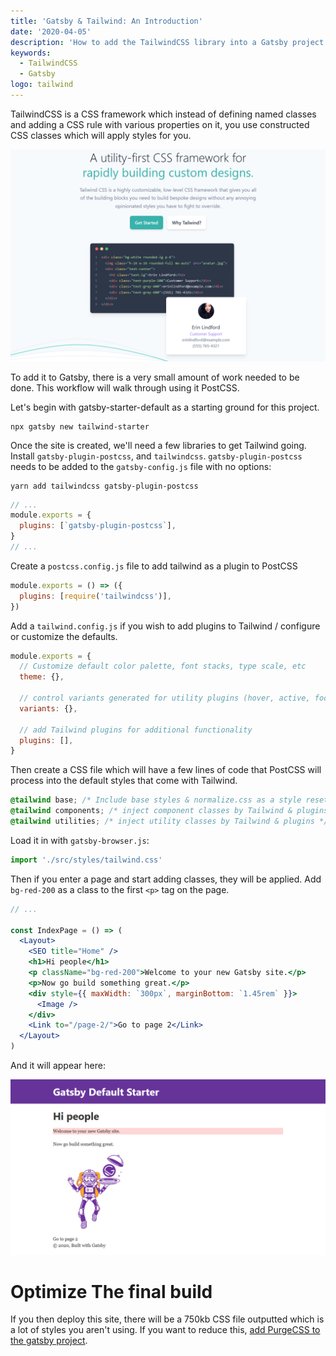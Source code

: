 ```yaml
---
title: 'Gatsby & Tailwind: An Introduction'
date: '2020-04-05'
description: 'How to add the TailwindCSS library into a Gatsby project using PostCSS'
keywords:
  - TailwindCSS
  - Gatsby
logo: tailwind
---
```


TailwindCSS is a CSS framework which instead of defining named classes and adding a CSS rule with various properties on it, you use constructed CSS classes which will apply styles for you.

![TailwindCSS homepage hero image showcasing small demo how to use Tailwind](./tailwind-pic.png)

To add it to Gatsby, there is a very small amount of work needed to be done. This workflow will walk through using it PostCSS.

Let's begin with gatsby-starter-default as a starting ground for this project.

```
npx gatsby new tailwind-starter
```

Once the site is created, we'll need a few libraries to get Tailwind going. Install `gatsby-plugin-postcss`, and `tailwindcss`. `gatsby-plugin-postcss` needs to be added to the `gatsby-config.js` file with no options:

```shell
yarn add tailwindcss gatsby-plugin-postcss
```

```js title=gatsby-config.js
// ...
module.exports = {
  plugins: [`gatsby-plugin-postcss`],
}
// ...
```

Create a `postcss.config.js` file to add tailwind as a plugin to PostCSS

```js title=postcss.config.js
module.exports = () => ({
  plugins: [require('tailwindcss')],
})
```

Add a `tailwind.config.js` if you wish to add plugins to Tailwind / configure or customize the defaults.

```js title=tailwind.config.js
module.exports = {
  // Customize default color palette, font stacks, type scale, etc
  theme: {},

  // control variants generated for utility plugins (hover, active, focus, etc)
  variants: {},

  // add Tailwind plugins for additional functionality
  plugins: [],
}
```

Then create a CSS file which will have a few lines of code that PostCSS will process into the default styles that come with Tailwind.

```css title=src/styles/tailwind.css
@tailwind base; /* Include base styles & normalize.css as a style reset */
@tailwind components; /* inject component classes by Tailwind & plugins */
@tailwind utilities; /* inject utility classes by Tailwind & plugins */
```

Load it in with `gatsby-browser.js`:

```js title=gatsby-browser.js
import './src/styles/tailwind.css'
```

Then if you enter a page and start adding classes, they will be applied. Add `bg-red-200` as a class to the first `<p>` tag on the page.

```jsx title=src/pages/index.js
// ...

const IndexPage = () => (
  <Layout>
    <SEO title="Home" />
    <h1>Hi people</h1>
    <p className="bg-red-200">Welcome to your new Gatsby site.</p>
    <p>Now go build something great.</p>
    <div style={{ maxWidth: `300px`, marginBottom: `1.45rem` }}>
      <Image />
    </div>
    <Link to="/page-2/">Go to page 2</Link>
  </Layout>
)
```

And it will appear here:

![Index page of Gatsby starter default with a paragraph with a light red background applied with a Tailwind utility class](./tailwind-red-p.png)

# Optimize The final build

If you then deploy this site, there will be a 750kb CSS file outputted which is a lot of styles you aren't using. If you want to reduce this, [add PurgeCSS to the gatsby project](/blog/2020-04-05-tailwind-purgecss/).
